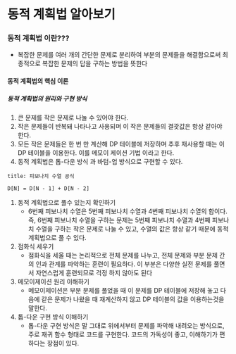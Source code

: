 # 동적 계획법 알아보기
### 동적 계획법 이란???
* 복잡한 문제를 여러 개의 간단한 문제로 분리하여 부분의 문제들을 해결함으로써 최종적으로 복잡한 문제의 답을 구하는 방법을 뜻한다
#### 동적 계획법의 핵심 이론
##### 동적 계획법의 원리와 구현 방식
1. 큰 문제를 작은 문제로 나눌 수 있어야 한다.
2.  작은 문제들이 반복돼 나타나고 사용되며 이 작은 문제들의 결괏값은 항상 같아야 한다.
3. 모든 작은 문제들은 한 번 만 계산해 DP 테이블에 저장하며 추후 재사용할 때는 이 DP 테이블을 이용한다. 이를 메모이 제이션 기법 이라고 한다.
4. 동적 계획법은 톱-다운 방식 과 바텀-업 방식으로 구현할 수 있다.
```ad-note
title: 피보나치 수열 공식

D[N] = D[N - 1] + D[N - 2]
```

1.  동적 계획법으로 풀수 있는지 확인하기
	* 6번째 피보나치 수열은 5번째 피보나치 수열과 4번째 피보나치 수열의 합이다. 즉, 6번째 피보나치 수열을 구하는 문제는 5번째 피보나치 수열과 4번째 피보나치 수열을 구하는 작은 문제로 나눌 수 있고, 수열의 값은 항상 같기 때문에 동적 계획법으로 풀 수 있다.
2.  점화식 세우기
	* 점화식을 세울 때는 논리적으로 전체 문제를 나누고, 전체 문제와 부분 문제 간의 인과 관계를 파악하는 훈련이 필요하다. 이 부분은 다양한 실전 문제를 풀면서 자연스럽게 훈련되므로 걱정 하지 않아도 된다
3. 메모이제이션 원리 이해하기
	* 메모이제이션은 부분 문제를 풀었을 때 이 문제를 DP 테이블에 저장해 놓고 다음에 같은 문제가 나왔을 때 재계산하지 않고 DP 테이블의 값을 이용하는것을 말한다. 
4. 톱-다운 구현 방식 이해하기
	* 톱-다운 구현 방식은 말 그대로 위에서부터 문제를 파악해 내려오는 방식으로, 주로 재귀 함수 형태로 코드를 구현한다. 코드의 가독성이 좋고, 이해하기가 편하다는 장점이 있다.